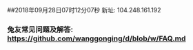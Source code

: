 ##2018年09月28日07时12分07秒 新址: 104.248.161.192
### 兔友常见问题及解答: https://github.com/wanggonging/d/blob/w/FAQ.md
